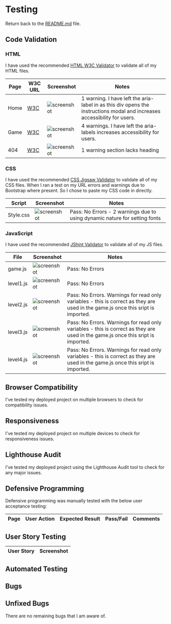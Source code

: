 # Testing

Return back to the [README.md](README.md) file.

## Code Validation

### HTML

I have used the recommended [HTML W3C Validator](https://validator.w3.org) to validate all of my HTML files.

| Page         | W3C URL                                                                                                 | Screenshot                                                             | Notes                               |
| ------------ | ------------------------------------------------------------------------------------------------------- | ---------------------------------------------------------------------- | ----------------------------------- |
| Home         | [W3C](https://validator.w3.org/nu/?doc=https%3A%2F%2Fhanmb17.github.io%2FC1_MS2_LIGHTSOUT%2Findex.html)        | ![screenshot]()         | 1 warning. I have left the aria-label in as this div opens the instructions modal and increases accessibility for users.                     |
| Game         | [W3C](https://validator.w3.org/nu/?doc=https%3A%2F%2Fhanmb17.github.io%2FC1_MS2_LIGHTSOUT%2Fgame.html)         | ![screenshot]()         | 4 warnings. I have left the aria-labels increases accessibility for users.   |
| 404          | [W3C](https://validator.w3.org/nu/?doc=https%3A%2F%2Fdougyb83.github.io%2Fminesweeper%2F404.html)          | ![screenshot]()          | 1 warning section lacks heading |                  |


### CSS

I have used the recommended [CSS Jigsaw Validator](https://jigsaw.w3.org/css-validator) to validate all of my CSS files.
When I ran a test on my URL errors and warnings due to Bootstrap where present. So I chose to paste my CSS code in directly.

| Script         | Screenshot                                                             | Notes                               |
| ------------ | ---------------------------------------------------------------------- | ----------------------------------- |
| Style.css       | ![screenshot]()         | Pass: No Errors  - 2 warnings due to using dynamic nature for setting fonts                   |


### JavaScript

I have used the recommended [JShint Validator](https://jshint.com) to validate all of my JS files.

| File          | Screenshot                                                         | Notes                                                            |
| ------------- | ------------------------------------------------------------------ | ---------------------------------------------------------------- |
| game.js       | ![screenshot]()       | Pass: No Errors  |
| level1.js | ![screenshot]() | Pass: No Errors                                                  |
| level2.js  | ![screenshot]()  | Pass: No Errors. Warnings for read only variables - this is correct as they are used in the game.js once this sript is imported.                                                 |
| level3.js | ![screenshot]( )| Pass: No Errors. Warnings for read only variables - this is correct as they are used in the game.js once this sript is imported.                                                   |
| level4.js | ![screenshot]( )| Pass: No Errors. Warnings for read only variables - this is correct as they are used in the game.js once this sript is imported.                                                   |




## Browser Compatibility

I've tested my deployed project on multiple browsers to check for compatibility issues.

## Responsiveness

I've tested my deployed project on multiple devices to check for responsiveness issues.


## Lighthouse Audit

I've tested my deployed project using the Lighthouse Audit tool to check for any major issues.

## Defensive Programming

Defensive programming was manually tested with the below user acceptance testing:

| Page         | User Action                                   | Expected Result                                                                | Pass/Fail | Comments |
| ------------ | --------------------------------------------- | ------------------------------------------------------------------------------ | --------- | -------- |

## User Story Testing

| User Story                                                                                                                                                                                                                            | Screenshot                                        |
| ------------------------------------------------------------------------------------------------------------------------------------------------------------------------------------------------------------------------------------- | ------------------------------------------------- |


## Automated Testing




## Bugs


## Unfixed Bugs

There are no remaining bugs that I am aware of.